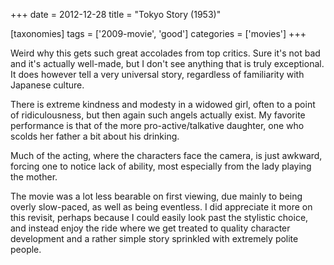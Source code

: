 +++
date = 2012-12-28
title = "Tokyo Story (1953)"

[taxonomies]
tags = ['2009-movie', 'good']
categories = ['movies']
+++

Weird why this gets such great accolades from top critics. Sure it\'s
not bad and it\'s actually well-made, but I don\'t see anything that is
truly exceptional. It does however tell a very universal story,
regardless of familiarity with Japanese culture.

There is extreme kindness and modesty in a widowed girl, often to a
point of ridiculousness, but then again such angels actually exist. My
favorite performance is that of the more pro-active/talkative daughter,
one who scolds her father a bit about his drinking.

Much of the acting, where the characters face the camera, is just
awkward, forcing one to notice lack of ability, most especially from the
lady playing the mother.

The movie was a lot less bearable on first viewing, due mainly to being
overly slow-paced, as well as being eventless. I did appreciate it more
on this revisit, perhaps because I could easily look past the stylistic
choice, and instead enjoy the ride where we get treated to quality
character development and a rather simple story sprinkled with extremely
polite people.
